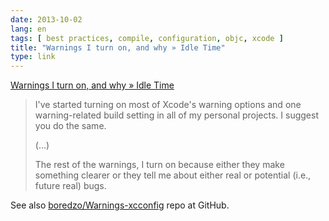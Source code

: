 ```yaml
---
date: 2013-10-02
lang: en
tags: [ best practices, compile, configuration, objc, xcode ]
title: "Warnings I turn on, and why » Idle Time"
type: link
---
```


[Warnings I turn on, and why » Idle
Time](http://boredzo.org/blog/archives/2009-11-07/warnings)

> I've started turning on most of Xcode's warning options and one
> warning-related build setting in all of my personal projects. I
> suggest you do the same.
>
> (...)
>
> The rest of the warnings, I turn on because either they make something
> clearer or they tell me about either real or potential (i.e., future
> real) bugs.

See also
[boredzo/Warnings-xcconfig](https://github.com/boredzo/Warnings-xcconfig)
repo at GitHub.


